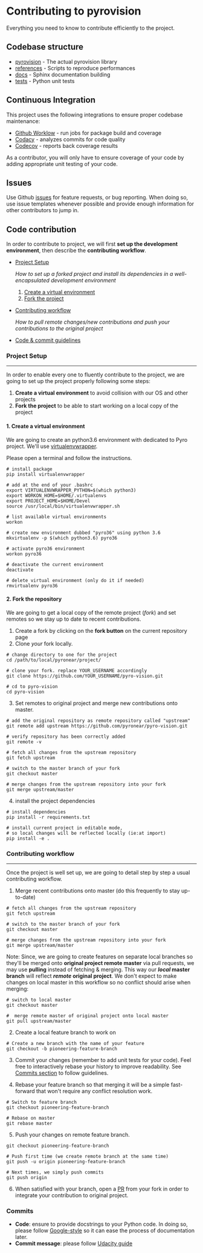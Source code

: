 # Contributing to pyrovision

Everything you need to know to contribute efficiently to the project.



## Codebase structure

- [pyrovision](https://github.com/pyronear/pyro-vision/blob/master/pyrovision) - The actual pyrovision library
- [references](https://github.com/pyronear/pyro-vision/blob/master/references) - Scripts to reproduce performances
- [docs](https://github.com/pyronear/pyro-vision/blob/master/docs) - Sphinx documentation building
- [tests](https://github.com/pyronear/pyro-vision/blob/master/tests) - Python unit tests



## Continuous Integration

This project uses the following integrations to ensure proper codebase maintenance:

- [Github Worklow](https://help.github.com/en/actions/configuring-and-managing-workflows/configuring-a-workflow) - run jobs for package build and coverage
- [Codacy](https://www.codacy.com/) - analyzes commits for code quality
- [Codecov](https://codecov.io/) - reports back coverage results

As a contributor, you will only have to ensure coverage of your code by adding appropriate unit testing of your code.



## Issues

Use Github [issues](https://github.com/pyronear/pyro-vision/issues) for feature requests, or bug reporting. When doing so, use issue templates whenever possible and provide enough information for other contributors to jump in.



## Code contribution

In order to contribute to  project, we will first **set up the development environment**, then describe the **contributing workflow**.

* [Project Setup](#project-setup)

    _How to set up a forked project and install its dependencies in a well-encapsulated development environment_
    1. [Create a virtual environment](#create-a-virtual-environment)
    2. [Fork the project](#fork-the-repository)
* [Contributing workflow](#contributing-workflow)

   _How to pull remote changes/new contributions and push your contributions to the original project_

* [Code & commit guidelines](#commits)

### Project Setup
---
In order to enable every one to fluently contribute to the project, we are going
to set up the project properly following some steps:
1. **Create a virtual environment** to avoid collision with our OS and other projects
2. **Fork the project** to be able to start working on a local copy of the project

#### 1. Create a virtual environment
We are going to create an python3.6 environment with dedicated to Pyro project. We'll use [virtualenvwrapper](https://virtualenvwrapper.readthedocs.io/).

Please open a terminal and follow the instructions.
```shell
# install package
pip install virtualenvwrapper

# add at the end of your .bashrc
export VIRTUALENVWRAPPER_PYTHON=$(which python3)
export WORKON_HOME=$HOME/.virtualenvs
export PROJECT_HOME=$HOME/Devel
source /usr/local/bin/virtualenvwrapper.sh

# list available virtual environments
workon

# create new environment dubbed "pyro36" using python 3.6
mkvirtualenv -p $(which python3.6) pyro36

# activate pyro36 environment
workon pyro36

# deactivate the current environment
deactivate

# delete virtual environment (only do it if needed)
rmvirtualenv pyro36
```

#### 2. Fork the repository
We are going to get a local copy of the remote project (_fork_) and set remotes so we stay up to date to recent contributions.

1. Create a fork by clicking on the **fork button** on the current repository page
2. Clone _your_ fork locally.
```shell
# change directory to one for the project
cd /path/to/local/pyronear/project/

# clone your fork. replace YOUR_USERNAME accordingly
git clone https://github.com/YOUR_USERNAME/pyro-vision.git

# cd to pyro-vision
cd pyro-vision
```

3. Set remotes to original project and merge new contributions onto master.
```shell
# add the original repository as remote repository called "upstream"
git remote add upstream https://github.com/pyronear/pyro-vision.git

# verify repository has been correctly added
git remote -v

# fetch all changes from the upstream repository
git fetch upstream

# switch to the master branch of your fork
git checkout master

# merge changes from the upstream repository into your fork
git merge upstream/master
```

4. install the project dependencies
```shell
# install dependencies
pip install -r requirements.txt

# install current project in editable mode,
# so local changes will be reflected locally (ie:at import)
pip install -e .
```



### Contributing workflow
---
Once the project is well set up, we are going to detail step by step a usual contributing workflow.

1.  Merge recent contributions onto master (do this frequently to stay up-to-date)
```shell
# fetch all changes from the upstream repository
git fetch upstream

# switch to the master branch of your fork
git checkout master

# merge changes from the upstream repository into your fork
git merge upstream/master
```

Note: Since, we are going to create features on separate local branches so they'll be merged onto **original project remote master** via pull requests, we may use **pulling** instead of fetching & merging. This way our **_local_ master branch** will reflect **_remote_ original project**. We don't expect to make changes on local master in this workflow so no conflict should arise when merging:
```shell
# switch to local master
git checkout master

#  merge remote master of original project onto local master
git pull upstream/master
```

2. Create a local feature branch to work on

```shell
# Create a new branch with the name of your feature
git checkout -b pioneering-feature-branch
```

3. Commit your changes (remember to add unit tests for your code). Feel free to interactively rebase your history to improve readability. See [Commits section](#commits) to follow guidelines.

4. Rebase your feature branch so that merging it will be a simple fast-forward that won't require any conflict resolution work.
```shell
# Switch to feature branch
git checkout pioneering-feature-branch

# Rebase on master
git rebase master
```

5. Push your changes on remote feature branch.
```shell
git checkout pioneering-feature-branch

# Push first time (we create remote branch at the same time)
git push -u origin pioneering-feature-branch

# Next times, we simply push commits
git push origin
```

6. When satisfied with your branch, open a [PR](https://help.github.com/en/articles/creating-a-pull-request-from-a-fork) from your fork in order to integrate your contribution to original project.

### Commits

- **Code**: ensure to provide docstrings to your Python code. In doing so, please follow [Google-style](https://sphinxcontrib-napoleon.readthedocs.io/en/latest/example_google.html) so it can ease the process of documentation later.
- **Commit message**: please follow [Udacity guide](http://udacity.github.io/git-styleguide/)
